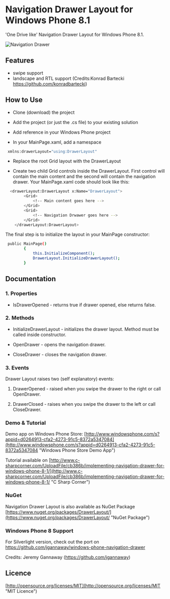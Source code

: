 Navigation Drawer Layout for Windows Phone 8.1
==============================================

'One Drive like' Navigation Drawer Layout for Windows Phone 8.1.

![Navigation Drawer](http://amarmesic.net/img/navdrawer.gif)

Features
----
* swipe support
* landscape and RTL support (Credits:Konrad Bartecki https://github.com/konradbartecki)

How to Use
----

* Clone (download) the project

* Add the project (or just the .cs file) to your existing solution

* Add reference in your Windows Phone project

* In your MainPage.xaml, add a namespace
```sh
 xmlns:drawerLayout="using:DrawerLayout"
```

* Replace the root Grid layout with the DrawerLayout

* Create two child Grid controls inside the DrawerLayout. First control will contain the main content and the second will contain the navigation drawer. Your MainPage.xaml code should look like this:

```sh
  <drawerLayout:DrawerLayout x:Name="DrawerLayout">
        <Grid>
            <!-- Main content goes here -->
        </Grid>
        <Grid>
            <!-- Navigation Drwawer goes here -->
        </Grid>
    </drawerLayout:DrawerLayout>
```

The final step is to initialize the layout in your MainPage constructor:

```sh
 public MainPage()
        {
            this.InitializeComponent();
            DrawerLayout.InitializeDrawerLayout();
        }
```

Documentation
--------------

### 1. Properties

* IsDrawerOpened - returns true if drawer opened, else returns false.

### 2. Methods

* InitializeDrawerLayout - initializes the drawer layout. Method must be called inside constructor.

* OpenDrawer - opens the navigation drawer.

* CloseDrawer - closes the navigation drawer.

### 3. Events
Drawer Layout raises two (self explanatory) events:

1. DrawerOpened - raised when you swipe the drawer to the right or call OpenDrawer.

2. DrawerClosed - raises when you swipe the drawer to the left or call CloseDrawer.

### Demo & Tutorial

Demo app on Windows Phone Store:
[http://www.windowsphone.com/s?appid=d0264913-cfa2-4273-91c5-8372a5347084](http://www.windowsphone.com/s?appid=d0264913-cfa2-4273-91c5-8372a5347084 "Windows Phone Store Demo App")

Tutorial available on [http://www.c-sharpcorner.com/UploadFile/cb386b/implementing-navigation-drawer-for-windows-phone-8-1/](http://www.c-sharpcorner.com/UploadFile/cb386b/implementing-navigation-drawer-for-windows-phone-8-1/ "C Sharp Corner")

### NuGet

Navigation Drawer Layout is also available as NuGet Package
[https://www.nuget.org/packages/DrawerLayout/](https://www.nuget.org/packages/DrawerLayout/ "NuGet Package")

### Windows Phone 8 Support

For Silverlight version, check out the port on https://github.com/jgannaway/windows-phone-navigation-drawer

Credits: Jeremy Gannaway (https://github.com/jgannaway)

Licence
----

[http://opensource.org/licenses/MIT](http://opensource.org/licenses/MIT "MIT Licence")
